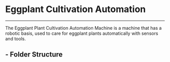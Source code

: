 <html>
  <body>
    <h1>Eggplant Cultivation Automation</h1>
    <hr />
    <p>The Eggplant Plant Cultivation Automation Machine is a machine that has a robotic basis, used to care for eggplant plants automatically with sensors and tools.</p>
    <h2>- Folder Structure</h>
  </body>
</html>

